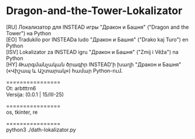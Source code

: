 # Dragon-and-the-Tower-Lokalizator
 [RU] Локализатор для INSTEAD игры "Дракон и Башня" ("Dragon and the Tower") на Python  
 [EO] Tradukilo por INSTEADa ludo "Дракон и Башня" ("Drako kaj Turo") en Python  
 [ISV] Lokalizator za INSTEAD igru "Дракон и Башня" ("Zmij i Věža") na Python  
 [HY] Թարգմանչական ծրագիր INSTEAD'ի խաղի "Дракон и Башня" («Վիշապ և Աշտարակ») համար Python-ում.  

================  
Ot: arbtttrn6  
Versija: (0.0.1 | 15/III-25)  

================  
os, tkinter, re  


================  
python3 ./dath-lokalizator.py  
